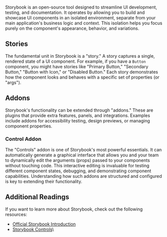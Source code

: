 Storybook is an open-source tool designed to streamline UI development, testing, and documentation. It operates by allowing 
you to build and showcase UI components in an isolated environment, separate from your main application's business logic 
and context. This isolation helps you focus purely on the component's appearance, behavior, and variations.

## Stories
The fundamental unit in Storybook is a "story." A story captures a single, rendered state of a UI component. For example, 
if you have a `Button` component, you might have stories like "Primary Button," "Secondary Button," "Button with Icon," or 
"Disabled Button." Each story demonstrates how the component looks and behaves with a specific set of properties 
(or "args").

## Addons
Storybook's functionality can be extended through "addons." These are plugins that provide extra features, panels, and 
integrations. Examples include addons for accessibility testing, design previews, or managing component properties.

### Control Addon
The "Controls" addon is one of Storybook's most powerful essentials. It can automatically generate a graphical interface 
that allows you and your team to dynamically edit the arguments (props) passed to your components without touching code. 
This interactive editing is invaluable for testing different component states, debugging, and demonstrating component 
capabilities. Understanding how such addons are structured and configured is key to extending their functionality.

## Additional Readings
If you want to learn more about Storybook, check out the following resources:
- [Official Storybook Introduction](https://storybook.js.org/docs/)
- [Storybook Controls](https://storybook.js.org/docs/essentials/controls)\